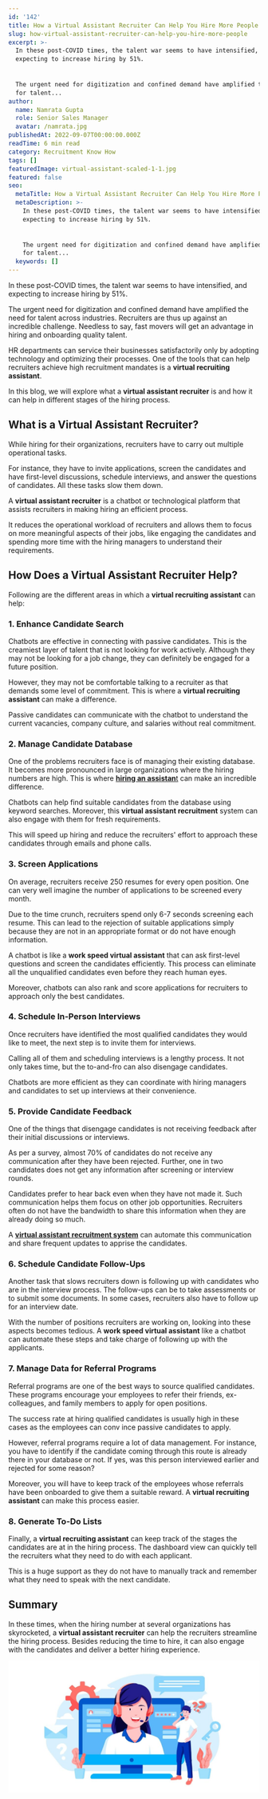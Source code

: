 ```yaml
---
id: '142'
title: How a Virtual Assistant Recruiter Can Help You Hire More People
slug: how-virtual-assistant-recruiter-can-help-you-hire-more-people
excerpt: >-
  In these post-COVID times, the talent war seems to have intensified, and
  expecting to increase hiring by 51%.


  The urgent need for digitization and confined demand have amplified the need
  for talent...
author:
  name: Namrata Gupta
  role: Senior Sales Manager
  avatar: /namrata.jpg
publishedAt: 2022-09-07T00:00:00.000Z
readTime: 6 min read
category: Recruitment Know How
tags: []
featuredImage: virtual-assistant-scaled-1-1.jpg
featured: false
seo:
  metaTitle: How a Virtual Assistant Recruiter Can Help You Hire More People
  metaDescription: >-
    In these post-COVID times, the talent war seems to have intensified, and
    expecting to increase hiring by 51%.


    The urgent need for digitization and confined demand have amplified the need
    for talent...
  keywords: []
---
```


In these post-COVID times, the talent war seems to have intensified, and expecting to increase hiring by 51%.

The urgent need for digitization and confined demand have amplified the need for talent across industries. Recruiters are thus up against an incredible challenge. Needless to say, fast movers will get an advantage in hiring and onboarding quality talent.

<!--more-->

HR departments can service their businesses satisfactorily only by adopting technology and optimizing their processes. One of the tools that can help recruiters achieve high recruitment mandates is a **virtual recruiting assistant**. 

In this blog, we will explore what a **virtual assistant recruiter** is and how it can help in different stages of the hiring process.

## What is a Virtual Assistant Recruiter?

While hiring for their organizations, recruiters have to carry out multiple operational tasks.

For instance, they have to invite applications, screen the candidates and have first-level discussions, schedule interviews, and answer the questions of candidates. All these tasks slow them down.

A **virtual assistant recruiter** is a chatbot or technological platform that assists recruiters in making hiring an efficient process.

It reduces the operational workload of recruiters and allows them to focus on more meaningful aspects of their jobs, like engaging the candidates and spending more time with the hiring managers to understand their requirements.

## How Does a Virtual Assistant Recruiter Help?

Following are the different areas in which a **virtual recruiting assistant** can help:

### 1\. Enhance Candidate Search 

Chatbots are effective in connecting with passive candidates. This is the creamiest layer of talent that is not looking for work actively. Although they may not be looking for a job change, they can definitely be engaged for a future position.

However, they may not be comfortable talking to a recruiter as that demands some level of commitment. This is where a **virtual recruiting assistant** can make a difference.

Passive candidates can communicate with the chatbot to understand the current vacancies, company culture, and salaries without real commitment.

### 2\. Manage Candidate Database

One of the problems recruiters face is of managing their existing database. It becomes more pronounced in large organizations where the hiring numbers are high. This is where [**hiring an assistan**t](https://www.thetalentpool.ai/blogs/3-things-to-know-when-interviewing-virtually) can make an incredible difference. 

Chatbots can help find suitable candidates from the database using keyword searches. Moreover, this **virtual assistant recruitment** system can also engage with them for fresh requirements.

This will speed up hiring and reduce the recruiters' effort to approach these candidates through emails and phone calls.

### 3\. Screen Applications

On average, recruiters receive 250 resumes for every open position. One can very well imagine the number of applications to be screened every month.

Due to the time crunch, recruiters spend only 6-7 seconds screening each resume. This can lead to the rejection of suitable applications simply because they are not in an appropriate format or do not have enough information.

A chatbot is like a **work speed virtual assistant** that can ask first-level questions and screen the candidates efficiently. This process can eliminate all the unqualified candidates even before they reach human eyes.

Moreover, chatbots can also rank and score applications for recruiters to approach only the best candidates.

### 4\. Schedule In-Person Interviews

Once recruiters have identified the most qualified candidates they would like to meet, the next step is to invite them for interviews.

Calling all of them and scheduling interviews is a lengthy process. It not only takes time, but the to-and-fro can also disengage candidates.

Chatbots are more efficient as they can coordinate with hiring managers and candidates to set up interviews at their convenience.

### 5\. Provide Candidate Feedback

One of the things that disengage candidates is not receiving feedback after their initial discussions or interviews.

As per a survey, almost 70% of candidates do not receive any communication after they have been rejected. Further, one in two candidates does not get any information after screening or interview rounds. 

Candidates prefer to hear back even when they have not made it. Such communication helps them focus on other job opportunities. Recruiters often do not have the bandwidth to share this information when they are already doing so much.

A **[virtual assistant recruitment system](https://www.thetalentpool.ai/recruitment-management-software-benefits)** can automate this communication and share frequent updates to apprise the candidates.

### 6\. Schedule Candidate Follow-Ups

Another task that slows recruiters down is following up with candidates who are in the interview process. The follow-ups can be to take assessments or to submit some documents. In some cases, recruiters also have to follow up for an interview date. 

With the number of positions recruiters are working on, looking into these aspects becomes tedious. A **work speed virtual assistant** like a chatbot can automate these steps and take charge of following up with the applicants.

### 7\. Manage Data for Referral Programs

Referral programs are one of the best ways to source qualified candidates. These programs encourage your employees to refer their friends, ex-colleagues, and family members to apply for open positions.

The success rate at hiring qualified candidates is usually high in these cases as the employees can conv ince passive candidates to apply.

However, referral programs require a lot of data management. For instance, you have to identify if the candidate coming through this route is already there in your database or not. If yes, was this person interviewed earlier and rejected for some reason?

Moreover, you will have to keep track of the employees whose referrals have been onboarded to give them a suitable reward. A **virtual recruiting assistant** can make this process easier. 

### 8\. Generate To-Do Lists

Finally, a **virtual recruiting assistant** can keep track of the stages the candidates are at in the hiring process. The dashboard view can quickly tell the recruiters what they need to do with each applicant.

This is a huge support as they do not have to manually track and remember what they need to speak with the next candidate.

## Summary

In these times, when the hiring number at several organizations has skyrocketed, a **virtual assistant recruiter** can help the recruiters streamline the hiring process. Besides reducing the time to hire, it can also engage with the candidates and deliver a better hiring experience.

![virtual-assistant](images/virtual-assistant-scaled-1-1-1024x537.jpg)
